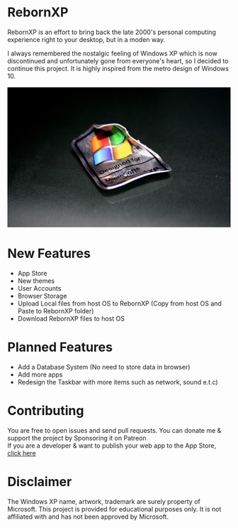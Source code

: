 RebornXP
===

RebornXP is an effort to bring back the late 2000's personal computing experience right to your desktop, but in a moden way.

I always remembered the nostalgic feeling of Windows XP which is now discontinued and unfortunately gone from everyone's heart, so I decided to continue this project. It is highly inspired from the metro design of Windows 10.
<br><br>
<img src="xpthrives.jpg"><br>

# New Features
- App Store
- New themes
- User Accounts
- Browser Storage
- Upload Local files from host OS to RebornXP (Copy from host OS and Paste to RebornXP folder)
- Download RebornXP files to host OS
# Planned Features
- Add a Database System (No need to store data in browser)
- Add more apps
- Redesign the Taskbar with more items such as network, sound e.t.c)

#  Contributing
You are free to open issues and send pull requests. You can donate me & support the project by Sponsoring it on Patreon<br>If you are a developer & want to publish your web app to the App Store, [click here](https://github.com/RebornXP/app-guide)

# Disclaimer
The Windows XP name, artwork, trademark are surely property of Microsoft. This project is provided for educational purposes only. It is not affiliated with and has not been approved by Microsoft.
